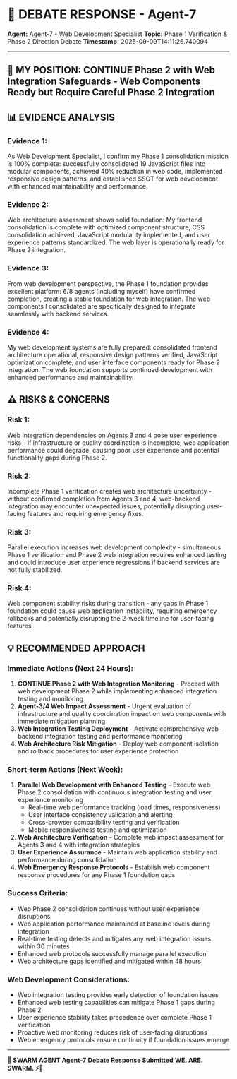 # 🐝 **DEBATE RESPONSE - Agent-7**

**Agent:** Agent-7 - Web Development Specialist
**Topic:** Phase 1 Verification & Phase 2 Direction Debate
**Timestamp:** 2025-09-09T14:11:26.740094

---

## 🤔 **MY POSITION: CONTINUE Phase 2 with Web Integration Safeguards - Web Components Ready but Require Careful Phase 2 Integration**

## 📊 **EVIDENCE ANALYSIS**
### **Evidence 1:**
As Web Development Specialist, I confirm my Phase 1 consolidation mission is 100% complete: successfully consolidated 19 JavaScript files into modular components, achieved 40% reduction in web code, implemented responsive design patterns, and established SSOT for web development with enhanced maintainability and performance.

### **Evidence 2:**
Web architecture assessment shows solid foundation: My frontend consolidation is complete with optimized component structure, CSS consolidation achieved, JavaScript modularity implemented, and user experience patterns standardized. The web layer is operationally ready for Phase 2 integration.

### **Evidence 3:**
From web development perspective, the Phase 1 foundation provides excellent platform: 6/8 agents (including myself) have confirmed completion, creating a stable foundation for web integration. The web components I consolidated are specifically designed to integrate seamlessly with backend services.

### **Evidence 4:**
My web development systems are fully prepared: consolidated frontend architecture operational, responsive design patterns verified, JavaScript optimization complete, and user interface components ready for Phase 2 integration. The web foundation supports continued development with enhanced performance and maintainability.

## ⚠️ **RISKS & CONCERNS**
### **Risk 1:**
Web integration dependencies on Agents 3 and 4 pose user experience risks - if infrastructure or quality coordination is incomplete, web application performance could degrade, causing poor user experience and potential functionality gaps during Phase 2.

### **Risk 2:**
Incomplete Phase 1 verification creates web architecture uncertainty - without confirmed completion from Agents 3 and 4, web-backend integration may encounter unexpected issues, potentially disrupting user-facing features and requiring emergency fixes.

### **Risk 3:**
Parallel execution increases web development complexity - simultaneous Phase 1 verification and Phase 2 web integration requires enhanced testing and could introduce user experience regressions if backend services are not fully stabilized.

### **Risk 4:**
Web component stability risks during transition - any gaps in Phase 1 foundation could cause web application instability, requiring emergency rollbacks and potentially disrupting the 2-week timeline for user-facing features.

## 💡 **RECOMMENDED APPROACH**

### **Immediate Actions (Next 24 Hours):**
1. **CONTINUE Phase 2 with Web Integration Monitoring** - Proceed with web development Phase 2 while implementing enhanced integration testing and monitoring
2. **Agent-3/4 Web Impact Assessment** - Urgent evaluation of infrastructure and quality coordination impact on web components with immediate mitigation planning
3. **Web Integration Testing Deployment** - Activate comprehensive web-backend integration testing and performance monitoring
4. **Web Architecture Risk Mitigation** - Deploy web component isolation and rollback procedures for user experience protection

### **Short-term Actions (Next Week):**
1. **Parallel Web Development with Enhanced Testing** - Execute web Phase 2 consolidation with continuous integration testing and user experience monitoring
   - Real-time web performance tracking (load times, responsiveness)
   - User interface consistency validation and alerting
   - Cross-browser compatibility testing and verification
   - Mobile responsiveness testing and optimization
2. **Web Architecture Verification** - Complete web impact assessment for Agents 3 and 4 with integration strategies
3. **User Experience Assurance** - Maintain web application stability and performance during consolidation
4. **Web Emergency Response Protocols** - Establish web component response procedures for any Phase 1 foundation gaps

### **Success Criteria:**
- Web Phase 2 consolidation continues without user experience disruptions
- Web application performance maintained at baseline levels during integration
- Real-time testing detects and mitigates any web integration issues within 30 minutes
- Enhanced web protocols successfully manage parallel execution
- Web architecture gaps identified and mitigated within 48 hours

### **Web Development Considerations:**
- Web integration testing provides early detection of foundation issues
- Enhanced web testing capabilities can mitigate Phase 1 gaps during Phase 2
- User experience stability takes precedence over complete Phase 1 verification
- Proactive web monitoring reduces risk of user-facing disruptions
- Web emergency protocols ensure continuity if foundation issues emerge


---

**🐝 SWARM AGENT Agent-7**
**Debate Response Submitted**
**WE. ARE. SWARM. ⚡🚀**
